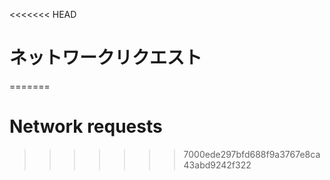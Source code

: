 
<<<<<<< HEAD
# ネットワークリクエスト
=======
# Network requests
>>>>>>> 7000ede297bfd688f9a3767e8ca43abd9242f322
